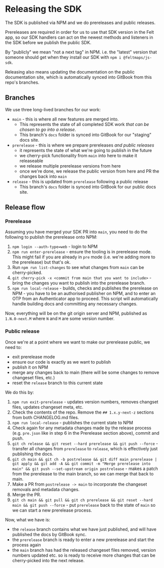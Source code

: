 # Releasing the SDK

The SDK is published via NPM and we do prereleases and public releases.

Prereleases are required in order for us to use that SDK version in the Felt app, so our
SDK handlers can act on the newest methods and listeners in the SDK before we publish the
public SDK.

By "publicly" we mean "not a next tag" in NPM. i.e. the "latest" version that someone should
get when they install our SDK with `npm i @feltmaps/js-sdk`.

Releasing also means updating the documentation on the public documentation site, which is
automatically synced into GitBook from this repo's branches.

## Branches

We use three long-lived branches for our work:

- `main` - this is where all new features are merged into.
  - This represents the state of all completed SDK work _that can be chosen to go into a
    release_.
  - This branch's `docs` folder is synced into GitBook for our "staging" docs site.
- `prerelease` - this is where we prepare prereleases _and public releases_
  - it represents the state of what we're going to publish in the future
  - we cherry-pick functionality from `main` into here to make it releaseable
  - we release multiple prerelease versions from here
  - once we're done, we release the public version from here and PR the changes back into
    `main`
- `release` - this is updated from `prerelease` following a public release
  - This branch's `docs` folder is synced into GitBook for our public docs site.

## Release flow

### Prerelease

Assuming you have merged your SDK PR into `main`, you need to do the following to publish
the prerelease onto NPM:

1. `npm login --auth-type=web` - login to NPM
2. `npm run enter-prerelease` - ensure the tooling is in prerelease mode. This might fail if
   you are already in `pre` mode (i.e. we're adding more to the prerelease) but that's ok.
3. Run `npm run list-changes` to see what changes from `main` can be cherry-picked.
4. `git cherry-pick -x <commit from main that you want to include>` - bring the changes you want
   to publish into the prerelease branch.
5. `npm run local-release` - builds, checks and publishes the prerelease on NPM - you have to
   be an authorised publisher on NPM, and to enter an OTP from an Authenticator app to proceed.
   This script will automatically handle building docs and committing any necessary changes.

Now, everything will be on the git origin server and NPM, published as `1.N.0-next.M` where `N`
and `M` are some version number.

### Public release

Once we're at a point where we want to make our prerelease public, we need to:

- exit prerelease mode
- ensure our code is exactly as we want to publish
- publish it on NPM
- merge any changes back to main (there will be some changes to remove changeset files, etc.)
- reset the `release` branch to this current state

We do this by:

1. `npm run exit-prerelease` - updates version numbers, removes changset files, updates changeset
   meta, etc.
2. Check the contents of the repo. Remove the `## 1.x.y-next-z` sections from both CHANGELOG.md files.
3. `npm run local-release` - publishes the current state to NPM
4. Check again for any metadata changes made by the release process (e.g. `pre.json` like in step
   6 in the Prerelease section above), commit and push.
5. `git ch release && git reset --hard prerelease && git push --force` - transfer all changes from
   `prerelease` to `release`, which is effectively just publishing the docs.
6. `git ch main && git ch -b postrelease && git diff main prerelease | git apply && git add -A && git commit -m "Merge prerelease into main" && git push --set-upstream origin postrelease` - makes
   a patch from the prerelease to the main branch, so we can merge that back to main.
7. Make a PR from `postrelease -> main` to incorporate the changeset removals and metadata
   changes.
8. Merge the PR.
9. `git ch main && git pull && git ch prerelease && git reset --hard main && git push --force` - put `prerelease` back to
   the state of `main` so we can start a new prerelease process.

Now, what we have is:

- the `release` branch contains what we have just published, and will have published the docs by
  GitBook sync.
- the `prerelease` branch is ready to enter a new prerelease and start the process again
- the `main` branch has had the released changeset files removed, version numbers updated etc. so
  is ready to receive more changes that can be cherry-picked into the next release.
